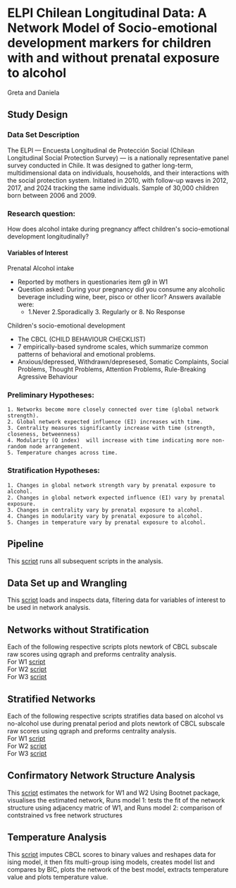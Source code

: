# ELPI Chilean Longitudinal Data: A Network Model of Socio-emotional development markers for children with and without prenatal exposure to alcohol
Greta and Daniela  

## Study  Design 

### Data Set Description 
The ELPI — Encuesta Longitudinal de Protección Social (Chilean Longitudinal Social Protection Survey) — is a nationally representative panel survey conducted in Chile. It was designed to gather long-term, multidimensional data on individuals, households, and their interactions with the social protection system. Initiated in 2010, with follow-up waves in 2012, 2017, and 2024 tracking the same individuals. Sample of 30,000 children born between 2006 and 2009. 

### Research question: 
How does alcohol intake during pregnancy affect children's socio-emotional development longitudinally?  

#### Variables of Interest 
Prenatal Alcohol intake   
- Reported by mothers in questionaries item g9 in W1  
- Question asked: During your pregnancy did you consume any alcoholic beverage including wine, beer, pisco or other licor? Answers available were: 
  	-  1.Never 2.Sporadically 3. Regularly or 8. No Response  

Children's socio-emotional development   
- The CBCL (CHILD BEHAVIOUR CHECKLIST)
- 7 empirically-based syndrome scales, which summarize common patterns of behavioral and emotional problems.
- Anxious/depressed, Withdrawn/depresesed, Somatic Complaints, Social Problems, Thought Problems, Attention Problems, Rule-Breaking Agressive Behaviour
 

 
### Preliminary Hypotheses: 
	1. Networks become more closely connected over time (global network strength).  
	2. Global network expected influence (EI) increases with time.  
	3. Centrality measures significantly increase with time (strength, closeness, betweenness)  
	4. Modularity (Q index)  will increase with time indicating more non-random node arrangement.  
	5. Temperature changes across time.  

 ### Stratification Hypotheses: #
 	1. Changes in global network strength vary by prenatal exposure to alcohol.  
	2. Changes in global network expected influence (EI) vary by prenatal exposure.  
	3. Changes in centrality vary by prenatal exposure to alcohol.  
	4. Changes in modularity vary by prenatal exposure to alcohol.  
	5. Changes in temperature vary by prenatal exposure to alcohol. 


## Pipeline 
This [script](code/Analysis_Pipeline.R) runs all subsequent scripts in the analysis. 

## Data Set up and Wrangling 
This [script](code/01_Network_DataWrangling.Rmd) loads and inspects data, filtering data for variables of interest to be used in network analysis. 

## Networks without Stratification 
Each of the following respective scripts plots newtork of CBCL subscale raw scores using qgraph and preforms centrality analysis.  
For W1 [script](02_code/W1-Network.Rmd)  
For W2 [script](03_code/W2-Network.Rmd)  
For W3 [script](04_code/W3-Network.Rmd)  

## Stratified Networks 
Each of the following respective scripts stratifies data based on alcohol vs no-alcohol use during prenatal period and  plots newtork of CBCL subscale raw scores using qgraph and preforms centrality analysis.   
For W1 [script](code/06_W1-Network-Stratified.Rmd)   
For W2 [script](code/07_W2-Network-Stratified.Rmd)   
For W3 [script](code/08_W3-Network-Stratified.Rmd)   

## Confirmatory Network Structure Analysis
This [script](code/05_Confirmatory-Network-Analysis.Rmd) estimates the network for W1 and W2 Using Bootnet package, visualises the estimated network, Runs model 1: tests the fit of the network structure using adjacency matric of W1, and Runs model 2: comparison of contstrained vs free network structures  

## Temperature Analysis 
This [script](code/09_Temperature-Analysis-Attempt.Rmd) imputes  CBCL scores to binary values and reshapes data for ising model, it then fits multi-group ising models, creates model list and compares by BIC, plots the network of the best model, extracts temperature value and plots temperature value. 
